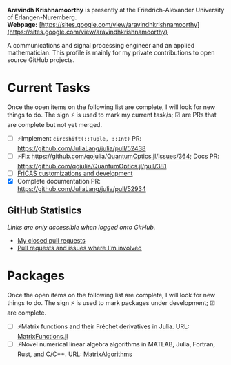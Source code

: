 **Aravindh Krishnamoorthy** is presently at the Friedrich-Alexander University of Erlangen-Nuremberg.\
**Webpage:** [https://sites.google.com/view/aravindhkrishnamoorthy](https://sites.google.com/view/aravindhkrishnamoorthy)

A communications and signal processing engineer and an applied mathematician. This profile is mainly for my private contributions to open source GitHub projects.

# Current Tasks
Once the open items on the following list are complete, I will look for new things to do. The sign ⚡ is used to mark my current task/s; ☑ are PRs that are complete but not yet merged.

- [ ] ⚡Implement `circshift(::Tuple, ::Int)` PR: https://github.com/JuliaLang/julia/pull/52438
- [ ] ⚡Fix https://github.com/qojulia/QuantumOptics.jl/issues/364; Docs PR: https://github.com/qojulia/QuantumOptics.jl/pull/381
- [ ] [FriCAS customizations and development](https://github.com/aravindh-krishnamoorthy/aravindh-krishnamoorthy/blob/main/FriCAS.md)
- [X] Complete documentation PR: https://github.com/JuliaLang/julia/pull/52934

## GitHub Statistics
_Links are only accessible when logged onto GitHub._

- [My closed pull requests](https://github.com/pulls?q=is%3Apr+author%3Aaravindh-krishnamoorthy+is%3Aclosed+)
- [Pull requests and issues where I'm involved](https://github.com/pulls?q=involves%3Aaravindh-krishnamoorthy)

# Packages
Once the open items on the following list are complete, I will look for new things to do. The sign ⚡ is used to mark packages under development; ☑ are complete.

- [ ] ⚡Matrix functions and their Fréchet derivatives in Julia. URL: [MatrixFunctions.jl](https://github.com/aravindh-krishnamoorthy/MatrixFunctions.jl)
- [ ] ⚡Novel numerical linear algebra algorithms in MATLAB, Julia, Fortran, Rust, and C/C++. URL: [MatrixAlgorithms](https://github.com/aravindh-krishnamoorthy/MatrixAlgorithms)
